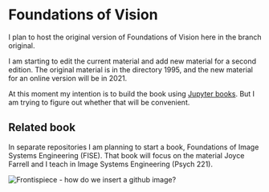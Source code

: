 # Foundations of Vision

I plan to host the original version of Foundations of Vision here in the branch original.

I am starting to edit the current material and add new material for a second edition.  The original material is in the directory 1995, and the new material for an online version will be in 2021. 

At this moment my intention is to build the book using [Jupyter books](https://jupyterbook.org/intro.html).  But I am trying to figure out whether that will be convenient.

## Related book

In separate repositories I am planning to start a book, Foundations of Image Systems Engineering (FISE).   That book will focus on the material Joyce Farrell and I teach in Image Systems Engineering (Psych 221).

![Frontispiece - how do we insert a github image?](https://github.com/wandell/foundationsofvision/blob/main/1995/bookCover/frontispiece.jpg)

<!--stackedit_data:
eyJoaXN0b3J5IjpbLTM0MTc4ODUzNiwxNDI3MzkwMTU4LDEzMj
gxODY2NTAsLTEwODgxMTcxMDddfQ==
-->